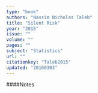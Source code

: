 ```yaml
---
type: "book"
authors: "Nassim Nicholas Taleb"
title: "Silent Risk"
year: "2015"
issue: ""
volume: ""
pages: ""
subject: "Statistics"
url: ""
citationkey: "Taleb2015"
updated: "20160303"
---
```


####Notes
